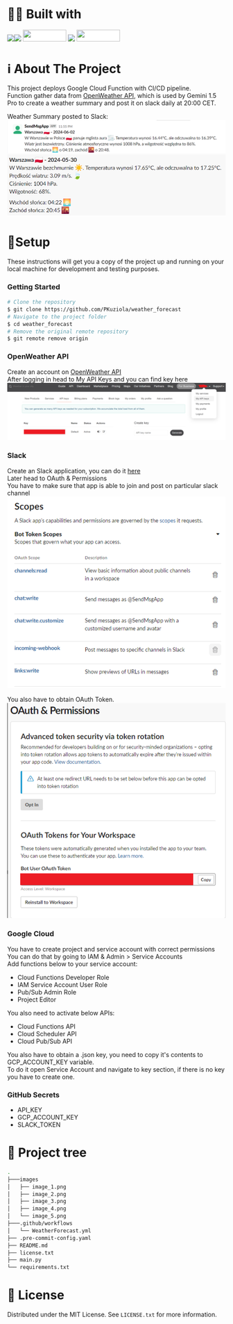 <a name="readme-top"></a>
# 👨‍💻 Built with

<img src="https://img.shields.io/badge/GitHub_Actions-2088FF?style=for-the-badge&logo=github-actions&logoColor=white" /><img src="https://img.shields.io/badge/Google_Cloud-4285F4?style=for-the-badge&logo=google-cloud&logoColor=white" /> 
<img src="https://miro.medium.com/v2/resize:fit:640/format:webp/1*q4EVSAndlvgFLyR6ncc4Bg.png" width="100" height="27.5" style="background-color:white"/>
<img src="https://img.shields.io/badge/Python-FFD43B?style=for-the-badge&logo=python&logoColor=blue"/> 
<img src="https://miro.medium.com/v2/resize:fit:1200/1*g2Biaf_hCIkrBsE1AU1Nsw.png" width="100" height="27.5" style="background-color:white"/>


<!-- ABOUT THE PROJECT -->
# ℹ️ About The Project

This project deploys Google Cloud Function with CI/CD pipeline.<br>
Function gather data from [OpenWeather API](https://openweathermap.org/api), which is used by Gemini 1.5 Pro to create a weather summary and post it on slack daily at 20:00 CET.

Weather Summary posted to Slack:<br>
&shy;<img src="https://github.com/PKuziola/weather_forecast/blob/main/images/image_4.png?raw=true"/>
&shy;<img src="https://github.com/PKuziola/weather_forecast/blob/main/images/image_3.png?raw=true"/>

# 🔑Setup

These instructions will get you a copy of the project up and running on your local machine for development and testing purposes.

### Getting Started

```bash
# Clone the repository
$ git clone https://github.com/PKuziola/weather_forecast
# Navigate to the project folder
$ cd weather_forecast
# Remove the original remote repository
$ git remote remove origin
```
### OpenWeather API

Create an account on [OpenWeather API](https://openweathermap.org/api) <br>
After logging in head to My API Keys and you can find key here<br>
&shy;<img src="https://github.com/PKuziola/weather_forecast/blob/main/images/image_1.png?raw=true"/>

### Slack

Create an Slack application, you can do it [here](https://api.slack.com/apps)<br>
Later head to OAuth & Permissions <br>
You have to make sure that app is able to join and post on particular slack channel<br>
&shy;<img src="https://github.com/PKuziola/weather_forecast/blob/main/images/image_5.png?raw=true"/>

You also have to obtain OAuth Token.<br>
&shy;<img src="https://github.com/PKuziola/weather_forecast/blob/main/images/image_2.png?raw=true"/>

### Google Cloud

You have to create project and service account with correct permissions <br>
You can do that by going to IAM & Admin > Service Accounts <br>
Add functions below to your service account:<br>
- Cloud Functions Developer Role
- IAM Service Account User Role
- Pub/Sub Admin Role
- Project Editor

You also need to activate below APIs:<br>
 - Cloud Functions API
 - Cloud Scheduler API
 - Cloud Pub/Sub API

You also have to obtain a .json key, you need to copy it's contents to GCP_ACCOUNT_KEY variable.<br>
To do it open Service Account and navigate to key section, if there is no key you have to create one.

### GitHub Secrets

- API_KEY
- GCP_ACCOUNT_KEY
- SLACK_TOKEN

# 🌲 Project tree
```bash
.
├───images
│   ├── image_1.png
│   ├── image_2.png
│   ├── image_3.png
│   ├── image_4.png
│   └── image_5.png
├───.github/workflows
│   └── WeatherForecast.yml
├── .pre-commit-config.yaml
├── README.md
├── license.txt
├── main.py
└── requirements.txt 

```


<!-- LICENSE -->
# 📄 License

Distributed under the MIT License. See `LICENSE.txt` for more information.
